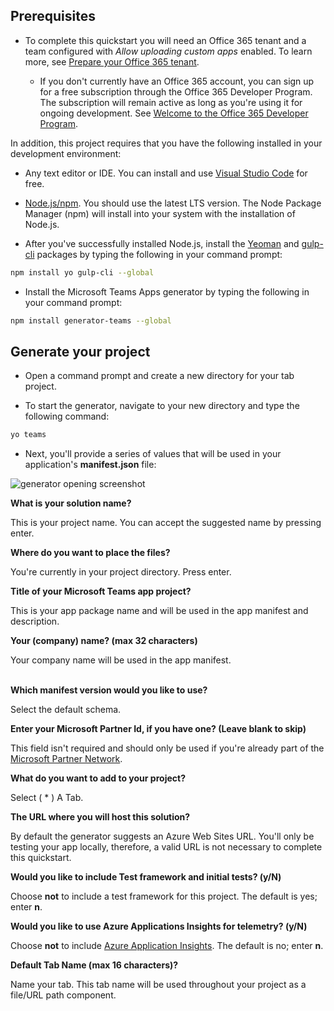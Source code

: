 ## Prerequisites

- To complete this quickstart you will need an Office 365 tenant and a team configured with *Allow uploading custom apps* enabled. To learn more, see [Prepare your Office 365 tenant](~/concepts/build-and-test/prepare-your-o365-tenant.md).

  - If you don't currently have an Office 365 account, you can sign up for a free subscription through the Office 365 Developer Program. The subscription will remain active as long as you're using it for ongoing development. See [Welcome to the Office 365 Developer Program](/OfficeDev/office-dev-program-docs/docs/office-365-developer-program.md).

In addition, this project requires that you have the following installed in your development environment:

- Any text editor or IDE. You can install and use [Visual Studio Code](https://code.visualstudio.com/download) for free.

- [Node.js/npm](https://nodejs.org/en/). You should use the latest LTS version. The Node Package Manager (npm) will install into your system with the installation of Node.js.

- After you've successfully installed Node.js, install the [Yeoman](https://yeoman.io/) and [gulp-cli](https://www.npmjs.com/package/gulp-cli) packages by typing the following in your command prompt:

```bash
npm install yo gulp-cli --global
```

- Install the Microsoft Teams Apps generator by typing the following in your command prompt:

```bash
npm install generator-teams --global
```

## Generate your project

- Open a command prompt and create a new directory for your tab project.

- To start the generator, navigate to your new directory and type the following command:

```bash
yo teams
```

- Next, you'll provide a series of values that will be used in your application's **manifest.json** file:

![generator opening screenshot](/microsoftteams/platform/assets/images/tab-images/teamsTabScreenshot.PNG)

**What is your solution name?**

This is your project name. You can accept the suggested name by pressing enter.

**Where do you want to place the files?**

You're currently in your project directory. Press enter.

**Title of your Microsoft Teams app project?**

This is your app package name and will be used in the app manifest and description.

**Your (company) name? (max 32 characters)**

Your company name will be used in the app manifest.

<br>**Which manifest version would you like to use?**

Select the default schema.

**Enter your Microsoft Partner Id, if you have one? (Leave blank to skip)**

This field isn't required and should only be used if you're already part of the [Microsoft Partner Network](https://partner.microsoft.com).

**What do you want to add to your project?**

Select ( &ast; ) A Tab.

**The URL where you will host this solution?**

By default the generator suggests an Azure Web Sites URL. You'll only be testing your app locally, therefore, a valid URL is not necessary to complete this quickstart.

**Would you like to include Test framework and initial tests? (y/N)**

Choose **not** to include a test framework for this project. The default is yes; enter **n**.

**Would you like to use Azure Applications Insights for telemetry? (y/N)**

Choose **not** to include [Azure Application Insights](/azure-docs/articles/azure-monitor/app/app-insights-overview.md). The default is no; enter **n**.

**Default Tab Name (max 16 characters)?**

Name your tab. This tab name will be used throughout your project as a file/URL path component.
